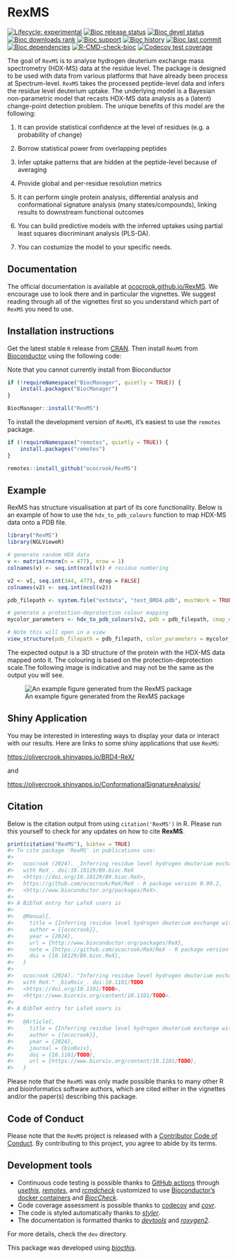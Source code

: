 
<!-- README.md is generated from README.Rmd. Please edit that file -->

# RexMS

<!-- badges: start -->

[![Lifecycle:
experimental](https://img.shields.io/badge/lifecycle-experimental-orange.svg)](https://lifecycle.r-lib.org/articles/stages.html#experimental)
[![Bioc release
status](http://www.bioconductor.org/shields/build/release/bioc/RexMS.svg)](https://bioconductor.org/checkResults/release/bioc-LATEST/RexMS)
[![Bioc devel
status](http://www.bioconductor.org/shields/build/devel/bioc/RexMS.svg)](https://bioconductor.org/checkResults/devel/bioc-LATEST/RexMS)
[![Bioc downloads
rank](https://bioconductor.org/shields/downloads/release/RexMS.svg)](http://bioconductor.org/packages/stats/bioc/RexMS/)
[![Bioc
support](https://bioconductor.org/shields/posts/RexMS.svg)](https://support.bioconductor.org/tag/RexMS)
[![Bioc
history](https://bioconductor.org/shields/years-in-bioc/RexMS.svg)](https://bioconductor.org/packages/release/bioc/html/RexMS.html#since)
[![Bioc last
commit](https://bioconductor.org/shields/lastcommit/devel/bioc/RexMS.svg)](http://bioconductor.org/checkResults/devel/bioc-LATEST/RexMS/)
[![Bioc
dependencies](https://bioconductor.org/shields/dependencies/release/RexMS.svg)](https://bioconductor.org/packages/release/bioc/html/RexMS.html#since)
[![R-CMD-check-bioc](https://github.com/ococrook/RexMS/actions/workflows/R-CMD-check-bioc.yaml/badge.svg)](https://github.com/ococrook/RexMS/actions/workflows/R-CMD-check-bioc.yaml)
[![Codecov test
coverage](https://codecov.io/gh/ococrook/RexMS/branch/devel/graph/badge.svg)](https://app.codecov.io/gh/ococrook/RexMS?branch=devel)
<!-- badges: end -->

The goal of `RexMS` is to analyse hydrogen deuterium exchange mass
spectrometry (HDX-MS) data at the residue level. The package is designed
to be used with data from various platforms that have already been
process at Spectrum-level. `RexMS` takes the processed peptide-level
data and infers the residue level deuterium uptake. The underlying model
is a Bayesian non-parametric model that recasts HDX-MS data analysis as
a (latent) change-point detection problem. The unique benefits of this
model are the following:

1)  It can provide statistical confidence at the level of residues (e.g.
    a probability of change)

2)  Borrow statistical power from overlapping peptides

3)  Infer uptake patterns that are hidden at the peptide-level because
    of averaging

4)  Provide global and per-residue resolution metrics

5)  It can perform single protein analysis, differential analysis and
    conformational signature analysis (many states/compounds), linking
    results to downstream functional outcomes

6)  You can build predictive models with the inferred uptakes using
    partial least squares discriminant analysis (PLS-DA).

7)  You can costumize the model to your specific needs.

## Documentation

The official documentation is available at
[ococrook.github.io/RexMS](https://ococrook.github.io/RexMS/). We
encourage use to look there and in particular the vignettes. We suggest
reading through all of the vignettes first so you understand which part
of `RexMS` you need to use.

## Installation instructions

Get the latest stable `R` release from
[CRAN](http://cran.r-project.org/). Then install `RexMS` from
[Bioconductor](http://bioconductor.org/) using the following code:

Note that you cannot currently install from Bioconductor

``` r
if (!requireNamespace("BiocManager", quietly = TRUE)) {
    install.packages("BiocManager")
}

BiocManager::install("RexMS")
```

To install the development version of `RexMS`, it’s easiest to use the
`remotes` package.

``` r
if (!requireNamespace("remotes", quietly = TRUE)) {
    install.packages("remotes")
}

remotes::install_github("ococrook/RexMS")
```

## Example

RexMS has structure visualisation at part of its core functionality.
Below is an example of how to use the `hdx_to_pdb_colours` function to
map HDX-MS data onto a PDB file.

``` r
library("RexMS")
library(NGLVieweR)

# generate random HDX data
v <- matrix(rnorm(n = 477), nrow = 1)
colnames(v) <- seq.int(ncol(v)) # residue numbering

v2 <- v[, seq.int(344, 477), drop = FALSE]
colnames(v2) <- seq.int(ncol(v2))

pdb_filepath <- system.file("extdata", "test_BRD4.pdb", mustWork = TRUE, package = "RexMS")

# generate a protection-deprotection colour mapping
mycolor_parameters <- hdx_to_pdb_colours(v2, pdb = pdb_filepath, cmap_name = "ProtDeprot")

# Note this will open in a view
view_structure(pdb_filepath = pdb_filepath, color_parameters = mycolor_parameters)
```

The expected output is a 3D structure of the protein with the HDX-MS
data mapped onto it. The colouring is based on the
protection-deprotection scale.The following image is indicative and may
not be the same as the output you will see.

<figure>
<img src="man/figures/pdb_hdx.png"
alt="An example figure generated from the RexMS package" />
<figcaption aria-hidden="true">An example figure generated from the
RexMS package</figcaption>
</figure>

## Shiny Application

You may be interested in interesting ways to display your data or
interact with our results. Here are links to some shiny applications
that use `RexMS`:

<https://olivercrook.shinyapps.io/BRD4-ReX/>

and

<https://olivercrook.shinyapps.io/ConformationalSignatureAnalysis/>

## Citation

Below is the citation output from using `citation('RexMS')` in R. Please
run this yourself to check for any updates on how to cite **RexMS**.

``` r
print(citation("RexMS"), bibtex = TRUE)
#> To cite package 'RexMS' in publications use:
#> 
#>   ococrook (2024). _Inferring residue level hydrogen deuterium exchange
#>   with ReX_. doi:10.18129/B9.bioc.ReX
#>   <https://doi.org/10.18129/B9.bioc.ReX>,
#>   https://github.com/ococrook/ReX/ReX - R package version 0.99.2,
#>   <http://www.bioconductor.org/packages/ReX>.
#> 
#> A BibTeX entry for LaTeX users is
#> 
#>   @Manual{,
#>     title = {Inferring residue level hydrogen deuterium exchange with ReX},
#>     author = {{ococrook}},
#>     year = {2024},
#>     url = {http://www.bioconductor.org/packages/ReX},
#>     note = {https://github.com/ococrook/ReX/ReX - R package version 0.99.2},
#>     doi = {10.18129/B9.bioc.ReX},
#>   }
#> 
#>   ococrook (2024). "Inferring residue level hydrogen deuterium exchange
#>   with ReX." _bioRxiv_. doi:10.1101/TODO
#>   <https://doi.org/10.1101/TODO>,
#>   <https://www.biorxiv.org/content/10.1101/TODO>.
#> 
#> A BibTeX entry for LaTeX users is
#> 
#>   @Article{,
#>     title = {Inferring residue level hydrogen deuterium exchange with ReX},
#>     author = {{ococrook}},
#>     year = {2024},
#>     journal = {bioRxiv},
#>     doi = {10.1101/TODO},
#>     url = {https://www.biorxiv.org/content/10.1101/TODO},
#>   }
```

Please note that the `RexMS` was only made possible thanks to many other
R and bioinformatics software authors, which are cited either in the
vignettes and/or the paper(s) describing this package.

## Code of Conduct

Please note that the `RexMS` project is released with a [Contributor
Code of Conduct](http://bioconductor.org/about/code-of-conduct/). By
contributing to this project, you agree to abide by its terms.

## Development tools

- Continuous code testing is possible thanks to [GitHub
  actions](https://www.tidyverse.org/blog/2020/04/usethis-1-6-0/)
  through *[usethis](https://CRAN.R-project.org/package=usethis)*,
  *[remotes](https://CRAN.R-project.org/package=remotes)*, and
  *[rcmdcheck](https://CRAN.R-project.org/package=rcmdcheck)* customized
  to use [Bioconductor’s docker
  containers](https://www.bioconductor.org/help/docker/) and
  *[BiocCheck](https://bioconductor.org/packages/3.18/BiocCheck)*.
- Code coverage assessment is possible thanks to
  [codecov](https://codecov.io/gh) and
  *[covr](https://CRAN.R-project.org/package=covr)*.
- The code is styled automatically thanks to
  *[styler](https://CRAN.R-project.org/package=styler)*.
- The documentation is formatted thanks to
  *[devtools](https://CRAN.R-project.org/package=devtools)* and
  *[roxygen2](https://CRAN.R-project.org/package=roxygen2)*.

For more details, check the `dev` directory.

This package was developed using
*[biocthis](https://bioconductor.org/packages/3.18/biocthis)*.
